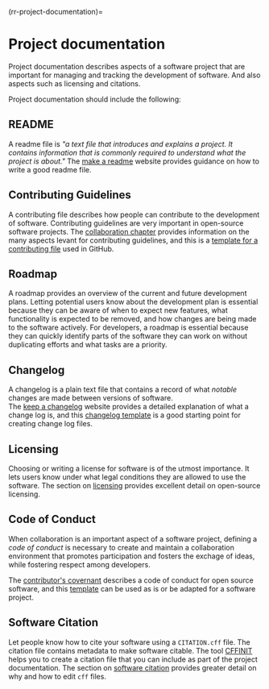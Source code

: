 (rr-project-documentation)=
# Project documentation

Project documentation describes aspects of a software project that are important for managing and tracking the development of software. And also aspects such as licensing and citations. 

Project documentation should include the following:

## README

A readme file is 
*"a text file that introduces and explains a project. It contains information that is commonly required to understand what the project is about."* 
The [make a readme](https://www.makeareadme.com/) website provides guidance on how to write a good readme file.

## Contributing Guidelines

A contributing file describes how people can contribute to the development of software. 
Contributing guidelines are very important in open-source software projects. 
The [collaboration chapter](https://the-turing-way.netlify.app/collaboration/collaboration) provides information on the many aspects levant for contributing guidelines, 
and this is a [template for a contributing file](https://github.com/jessesquires/.github/blob/main/CONTRIBUTING.md) used in GitHub.

## Roadmap

A roadmap provides an overview of the current and future development plans. 
Letting potential users know about the development plan is essential because they can be aware of when to expect new features,
what functionality is expected to be removed, 
and how changes are being made to the software actively. 
For developers, a roadmap is essential because they can quickly identify parts of the software they can work on without duplicating efforts and what tasks are a priority.

## Changelog

A changelog is a plain text file that contains a record of what *notable* changes are made between versions of software.  
The [keep a changelog](https://keepachangelog.com/en/1.1.0/) website provides a detailed explanation of what a change log is, 
and this [changelog template](https://gist.github.com/juampynr/4c18214a8eb554084e21d6e288a18a2c) is a good starting point for 
creating change log files. 

## Licensing

Choosing or writing a license for software is of the utmost importance. 
It lets users know under what legal conditions they are allowed to use the software. 
The section on [licensing](https://the-turing-way.netlify.app/reproducible-research/licensing) provides excellent detail on open-source licensing.

## Code of Conduct

When collaboration is an important aspect of a software project,
defining a *code of conduct* is necessary to create and maintain a collaboration environment that promotes participation and fosters the exchage of ideas, 
while fostering respect among developers. 

The [contributor's covernant](https://www.contributor-covenant.org/) describes a code of conduct for open source software, 
and this [template](https://github.com/jessesquires/.github/blob/main/CODE_OF_CONDUCT.md) can be used as is or be adapted for a software project.

## Software Citation

Let people know how to cite your software using a `CITATION.cff` file. The citation file contains metadata to make software citable. The tool [CFFINIT](https://citation-file-format.github.io/cff-initializer-javascript/#/) helps you to create a citation file that you can include as part of the project documentation. 
The section on [software citation](https://the-turing-way.netlify.app/communication/citable/citable-cff.html?highlight=recognition) provides greater detail on why and how to edit `cff` files. 
